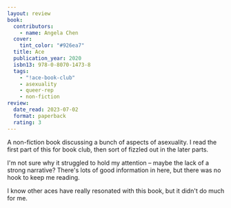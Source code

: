 ```yaml
---
layout: review
book:
  contributors:
    - name: Angela Chen
  cover:
    tint_color: "#926ea7"
  title: Ace
  publication_year: 2020
  isbn13: 978-0-8070-1473-8
  tags:
    - "!ace-book-club"
    - asexuality
    - queer-rep
    - non-fiction
review:
  date_read: 2023-07-02
  format: paperback
  rating: 3
---
```


A non-fiction book discussing a bunch of aspects of asexuality.
I read the first part of this for book club, then sort of fizzled out in the later parts.

I'm not sure why it struggled to hold my attention – maybe the lack of a strong narrative?
There's lots of good information in here, but there was no hook to keep me reading.

I know other aces have really resonated with this book, but it didn't do much for me.

